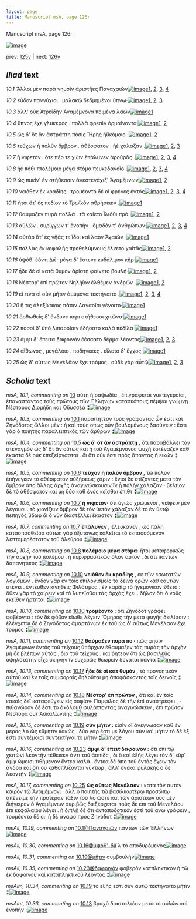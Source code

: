 ```yaml
---
layout: page
title: Manuscript msA, page 126r
---
```


Manuscript msA, page 126r

[![image](http://www.homermultitext.org/iipsrv?OBJ=IIP,1.0&FIF=/project/homer/pyramidal/deepzoom/hmt/vaimg/2017a/VA126RN_0298.tif&WID=100&CVT=JPEG)](http://www.homermultitext.org/ict2/?urn=urn:cite2:hmt:vaimg.2017a:VA126RN_0298)

prev:  [125v](../125v/) | next:  [126v](../126v/)

## *Iliad* text

*10.1* <a id="10.1"/> Ἄλλοι μὲν παρὰ νηυσὶν ἀριστῆες Παναχαιῶν[![image](http://www.homermultitext.org/iipsrv?OBJ=IIP,1.0&FIF=/project/homer/pyramidal/deepzoom/hmt/vaimg/2017a/VA126RN_0298.tif&RGN=0.1451,0.1833,0.4474,0.0654&WID=1000&CVT=JPEG)](http://www.homermultitext.org/ict2/?urn=urn:cite2:hmt:vaimg.2017a:VA126RN_0298@0.1451,0.1833,0.4474,0.0654)[1](#msA_10.2), [2](#msAil_10.19), [3](#msA_10.1), [4](#msA_10.3)

*10.2* <a id="10.2"/> εὗδον παννύχιοι . μαλακῷ δεδμημένοι ὕπνῳ·[![image](http://www.homermultitext.org/iipsrv?OBJ=IIP,1.0&FIF=/project/homer/pyramidal/deepzoom/hmt/vaimg/2017a/VA126RN_0298.tif&RGN=0.19,0.2206,0.435,0.0315&WID=1000&CVT=JPEG)](http://www.homermultitext.org/ict2/?urn=urn:cite2:hmt:vaimg.2017a:VA126RN_0298@0.19,0.2206,0.435,0.0315)[1](#msAil_10.21), [2](#msAil_10.20), [3](#msA_10.1)

*10.3* <a id="10.3"/> ἀλλ' οὐκ Ἀτρείδην Ἀγαμέμνονα ποιμένα λαῶν[![image](http://www.homermultitext.org/iipsrv?OBJ=IIP,1.0&FIF=/project/homer/pyramidal/deepzoom/hmt/vaimg/2017a/VA126RN_0298.tif&RGN=0.1802,0.2464,0.4114,0.0188&WID=1000&CVT=JPEG)](http://www.homermultitext.org/ict2/?urn=urn:cite2:hmt:vaimg.2017a:VA126RN_0298@0.1802,0.2464,0.4114,0.0188)[1](#msA_10.1)

*10.4* <a id="10.4"/> ὕπνος ἔχε γλυκερὸς . πολλὰ φρεσὶν ὁρμαίνοντα·[![image](http://www.homermultitext.org/iipsrv?OBJ=IIP,1.0&FIF=/project/homer/pyramidal/deepzoom/hmt/vaimg/2017a/VA126RN_0298.tif&RGN=0.183,0.2618,0.435,0.0285&WID=1000&CVT=JPEG)](http://www.homermultitext.org/ict2/?urn=urn:cite2:hmt:vaimg.2017a:VA126RN_0298@0.183,0.2618,0.435,0.0285)[1](#msA_10.1), [2](#msAil_10.22)

*10.5* <a id="10.5"/> ὡς δ' ὅτ ἂν ἀστράπτῃ πόσις Ἥρης ἠϋκόμοιο .[![image](http://www.homermultitext.org/iipsrv?OBJ=IIP,1.0&FIF=/project/homer/pyramidal/deepzoom/hmt/vaimg/2017a/VA126RN_0298.tif&RGN=0.1642,0.284,0.4404,0.0225&WID=1000&CVT=JPEG)](http://www.homermultitext.org/ict2/?urn=urn:cite2:hmt:vaimg.2017a:VA126RN_0298@0.1642,0.284,0.4404,0.0225)[1](#msA_10.4), [2](#msA_10.1)

*10.6* <a id="10.6"/> τεύχων ἠ πολὺν ὄμβρον . ἀθέσφατον . ἠὲ χάλαζαν .[![image](http://www.homermultitext.org/iipsrv?OBJ=IIP,1.0&FIF=/project/homer/pyramidal/deepzoom/hmt/vaimg/2017a/VA126RN_0298.tif&RGN=0.1822,0.3043,0.4434,0.0285&WID=1000&CVT=JPEG)](http://www.homermultitext.org/ict2/?urn=urn:cite2:hmt:vaimg.2017a:VA126RN_0298@0.1822,0.3043,0.4434,0.0285)[1](#msAint_10.32), [2](#msA_10.5), [3](#msA_10.1)

*10.7* <a id="10.7"/> ἢ νιφετὸν . ὅτε πέρ τε χιὼν ἐπάλυνεν ἀρούρᾱς .[![image](http://www.homermultitext.org/iipsrv?OBJ=IIP,1.0&FIF=/project/homer/pyramidal/deepzoom/hmt/vaimg/2017a/VA126RN_0298.tif&RGN=0.162,0.3203,0.455,0.0285&WID=1000&CVT=JPEG)](http://www.homermultitext.org/ict2/?urn=urn:cite2:hmt:vaimg.2017a:VA126RN_0298@0.162,0.3203,0.455,0.0285)[1](#msA_10.7), [2](#msAil_10.23), [3](#msA_10.6), [4](#msA_10.1)

*10.8* <a id="10.8"/> ἠέ πόθι πτολέμοιο μέγα στόμα πευκεδανοῖο .[![image](http://www.homermultitext.org/iipsrv?OBJ=IIP,1.0&FIF=/project/homer/pyramidal/deepzoom/hmt/vaimg/2017a/VA126RN_0298.tif&RGN=0.1732,0.3403,0.4264,0.0263&WID=1000&CVT=JPEG)](http://www.homermultitext.org/ict2/?urn=urn:cite2:hmt:vaimg.2017a:VA126RN_0298@0.1732,0.3403,0.4264,0.0263)[1](#msA_10.8), [2](#msAil_10.25), [3](#msAil_10.24), [4](#msA_10.1)

*10.9* <a id="10.9"/> ὡς πυκὶν' ἐν στήθεσσιν ἀνεστενάχιζ' Ἀγαμέμνων[![image](http://www.homermultitext.org/iipsrv?OBJ=IIP,1.0&FIF=/project/homer/pyramidal/deepzoom/hmt/vaimg/2017a/VA126RN_0298.tif&RGN=0.1762,0.3554,0.4505,0.0338&WID=1000&CVT=JPEG)](http://www.homermultitext.org/ict2/?urn=urn:cite2:hmt:vaimg.2017a:VA126RN_0298@0.1762,0.3554,0.4505,0.0338)[1](#msAil_10.26), [2](#msA_10.1)

*10.10* <a id="10.10"/> νειόθεν ἐκ κραδίης . τρομέοντο δέ οἱ φρένες ἐντός[![image](http://www.homermultitext.org/iipsrv?OBJ=IIP,1.0&FIF=/project/homer/pyramidal/deepzoom/hmt/vaimg/2017a/VA126RN_0298.tif&RGN=0.1592,0.3779,0.4675,0.0285&WID=1000&CVT=JPEG)](http://www.homermultitext.org/ict2/?urn=urn:cite2:hmt:vaimg.2017a:VA126RN_0298@0.1592,0.3779,0.4675,0.0285)[1](#msA_10.10), [2](#msA_10.9), [3](#msA_10.1), [4](#msAil_10.27)

*10.11* <a id="10.11"/> ἤτοι ὅτ' ἐς πεδίον τὸ Τρωϊκὸν ἀθρήσειεν .[![image](http://www.homermultitext.org/iipsrv?OBJ=IIP,1.0&FIF=/project/homer/pyramidal/deepzoom/hmt/vaimg/2017a/VA126RN_0298.tif&RGN=0.1622,0.3967,0.4194,0.0278&WID=1000&CVT=JPEG)](http://www.homermultitext.org/ict2/?urn=urn:cite2:hmt:vaimg.2017a:VA126RN_0298@0.1622,0.3967,0.4194,0.0278)[1](#msA_10.1)

*10.12* <a id="10.12"/> θαύμαζεν πυρὰ πολλὰ . τὰ καίετο Ϊλιόθι πρὸ .[![image](http://www.homermultitext.org/iipsrv?OBJ=IIP,1.0&FIF=/project/homer/pyramidal/deepzoom/hmt/vaimg/2017a/VA126RN_0298.tif&RGN=0.165,0.4171,0.446,0.0255&WID=1000&CVT=JPEG)](http://www.homermultitext.org/ict2/?urn=urn:cite2:hmt:vaimg.2017a:VA126RN_0298@0.165,0.4171,0.446,0.0255)[1](#msA_10.11), [2](#msA_10.1)

*10.13* <a id="10.13"/> αὐλῶν . συρίγγων τ' ἐνοπὴν . ὅμαδόν τ' ἀνθρώπων·[![image](http://www.homermultitext.org/iipsrv?OBJ=IIP,1.0&FIF=/project/homer/pyramidal/deepzoom/hmt/vaimg/2017a/VA126RN_0298.tif&RGN=0.1752,0.4328,0.4484,0.0278&WID=1000&CVT=JPEG)](http://www.homermultitext.org/ict2/?urn=urn:cite2:hmt:vaimg.2017a:VA126RN_0298@0.1752,0.4328,0.4484,0.0278)[1](#msA_10.12), [2](#msA_10.1), [3](#msAil_10.28), [4](#msAint_10.33)

*10.14* <a id="10.14"/> αὐτὰρ ὅτ' ἐς νῆάς τε ἴ̈δοι καὶ λαὸν Ἀχαιῶν ·[![image](http://www.homermultitext.org/iipsrv?OBJ=IIP,1.0&FIF=/project/homer/pyramidal/deepzoom/hmt/vaimg/2017a/VA126RN_0298.tif&RGN=0.167,0.4531,0.446,0.0255&WID=1000&CVT=JPEG)](http://www.homermultitext.org/ict2/?urn=urn:cite2:hmt:vaimg.2017a:VA126RN_0298@0.167,0.4531,0.446,0.0255)[1](#msA_10.1)

*10.15* <a id="10.15"/> πολλὰς ἐκ κεφαλῆς προθελύμνους ἕλκετο χαίτᾱς[![image](http://www.homermultitext.org/iipsrv?OBJ=IIP,1.0&FIF=/project/homer/pyramidal/deepzoom/hmt/vaimg/2017a/VA126RN_0298.tif&RGN=0.1632,0.4726,0.4595,0.0255&WID=1000&CVT=JPEG)](http://www.homermultitext.org/ict2/?urn=urn:cite2:hmt:vaimg.2017a:VA126RN_0298@0.1632,0.4726,0.4595,0.0255)[1](#msAil_10.29), [2](#msA_10.1)

*10.16* <a id="10.16"/> ὑψόθ' ἐόντι Διῒ · μέγα δ' ἔστενε κυδάλιμον κῆρ·[![image](http://www.homermultitext.org/iipsrv?OBJ=IIP,1.0&FIF=/project/homer/pyramidal/deepzoom/hmt/vaimg/2017a/VA126RN_0298.tif&RGN=0.164,0.4921,0.446,0.0255&WID=1000&CVT=JPEG)](http://www.homermultitext.org/ict2/?urn=urn:cite2:hmt:vaimg.2017a:VA126RN_0298@0.164,0.4921,0.446,0.0255)[1](#msA_10.1)

*10.17* <a id="10.17"/> ἧδε δέ οἱ κατὰ θυμὸν ἀρίστη φαίνετο βουλή·[![image](http://www.homermultitext.org/iipsrv?OBJ=IIP,1.0&FIF=/project/homer/pyramidal/deepzoom/hmt/vaimg/2017a/VA126RN_0298.tif&RGN=0.176,0.5105,0.396,0.027&WID=1000&CVT=JPEG)](http://www.homermultitext.org/ict2/?urn=urn:cite2:hmt:vaimg.2017a:VA126RN_0298@0.176,0.5105,0.396,0.027)[1](#msA_10.13), [2](#msA_10.1)

*10.18* <a id="10.18"/> Νέστορ' ἐπὶ πρῶτον Νηλήϊον ἐλθέμεν ἀνδρῶν .[![image](http://www.homermultitext.org/iipsrv?OBJ=IIP,1.0&FIF=/project/homer/pyramidal/deepzoom/hmt/vaimg/2017a/VA126RN_0298.tif&RGN=0.166,0.5319,0.446,0.0255&WID=1000&CVT=JPEG)](http://www.homermultitext.org/ict2/?urn=urn:cite2:hmt:vaimg.2017a:VA126RN_0298@0.166,0.5319,0.446,0.0255)[1](#msA_10.14), [2](#msA_10.1)

*10.19* <a id="10.19"/> εἴ τινά οἱ σὺν μῆτιν ἀμύμονα τεκτήναιτο .[![image](http://www.homermultitext.org/iipsrv?OBJ=IIP,1.0&FIF=/project/homer/pyramidal/deepzoom/hmt/vaimg/2017a/VA126RN_0298.tif&RGN=0.1672,0.55,0.4134,0.027&WID=1000&CVT=JPEG)](http://www.homermultitext.org/ict2/?urn=urn:cite2:hmt:vaimg.2017a:VA126RN_0298@0.1672,0.55,0.4134,0.027)[1](#msA_10.15), [2](#msAim_10.34), [3](#msA_10.1), [4](#msAil_10.31)

*10.20* <a id="10.20"/> ἥ τις ἀλεξίκακος πᾶσιν Δαναοῖσι γένοιτο·[![image](http://www.homermultitext.org/iipsrv?OBJ=IIP,1.0&FIF=/project/homer/pyramidal/deepzoom/hmt/vaimg/2017a/VA126RN_0298.tif&RGN=0.16,0.5694,0.446,0.0255&WID=1000&CVT=JPEG)](http://www.homermultitext.org/ict2/?urn=urn:cite2:hmt:vaimg.2017a:VA126RN_0298@0.16,0.5694,0.446,0.0255)[1](#msA_10.1)

*10.21* <a id="10.21"/> ὀρθωθεὶς δ' ἔνδυνε περι στήθεσσι χιτῶνα·[![image](http://www.homermultitext.org/iipsrv?OBJ=IIP,1.0&FIF=/project/homer/pyramidal/deepzoom/hmt/vaimg/2017a/VA126RN_0298.tif&RGN=0.1732,0.5875,0.4074,0.027&WID=1000&CVT=JPEG)](http://www.homermultitext.org/ict2/?urn=urn:cite2:hmt:vaimg.2017a:VA126RN_0298@0.1732,0.5875,0.4074,0.027)[1](#msA_10.1)

*10.22* <a id="10.22"/> ποσσὶ δ' ὑπὸ λιπαροῖσιν ἐδήσατο καλὰ πέδῑλα·[![image](http://www.homermultitext.org/iipsrv?OBJ=IIP,1.0&FIF=/project/homer/pyramidal/deepzoom/hmt/vaimg/2017a/VA126RN_0298.tif&RGN=0.157,0.6077,0.446,0.0255&WID=1000&CVT=JPEG)](http://www.homermultitext.org/ict2/?urn=urn:cite2:hmt:vaimg.2017a:VA126RN_0298@0.157,0.6077,0.446,0.0255)[1](#msA_10.1)

*10.23* <a id="10.23"/> ἀμφι δ' ἔπειτα δαφοινὸν ἑέσσατο δέρμα λέοντος[![image](http://www.homermultitext.org/iipsrv?OBJ=IIP,1.0&FIF=/project/homer/pyramidal/deepzoom/hmt/vaimg/2017a/VA126RN_0298.tif&RGN=0.1642,0.6251,0.4434,0.0255&WID=1000&CVT=JPEG)](http://www.homermultitext.org/ict2/?urn=urn:cite2:hmt:vaimg.2017a:VA126RN_0298@0.1642,0.6251,0.4434,0.0255)[1](#msA_10.16), [2](#msAil_10.35), [3](#msA_10.1)

*10.24* <a id="10.24"/> αἴθωνος , μεγάλοιο . ποδηνεκὲς . εἵλετο δ' ἔγχος·[![image](http://www.homermultitext.org/iipsrv?OBJ=IIP,1.0&FIF=/project/homer/pyramidal/deepzoom/hmt/vaimg/2017a/VA126RN_0298.tif&RGN=0.157,0.6452,0.446,0.0255&WID=1000&CVT=JPEG)](http://www.homermultitext.org/ict2/?urn=urn:cite2:hmt:vaimg.2017a:VA126RN_0298@0.157,0.6452,0.446,0.0255)[1](#msA_10.1)

*10.25* <a id="10.25"/> ὡς δ' αύτως Μενέλᾱον ἔχε τρόμος . οὐδὲ γὰρ αὖτῷ[![image](http://www.homermultitext.org/iipsrv?OBJ=IIP,1.0&FIF=/project/homer/pyramidal/deepzoom/hmt/vaimg/2017a/VA126RN_0298.tif&RGN=0.1642,0.6627,0.4444,0.0301&WID=1000&CVT=JPEG)](http://www.homermultitext.org/ict2/?urn=urn:cite2:hmt:vaimg.2017a:VA126RN_0298@0.1642,0.6627,0.4444,0.0301)[1](#msA_10.18), [2](#msA_10.1), [3](#msA_10.17)

## *Scholia* text

*msA, 10.1, commenting on* [10](#10)  <a id="msA_10.1"/> αὔτη ἡ ραψωδία , ἐπιγράφεται νυκτεγερσία , ἐπαναστάντας τοὺς πρώτους τῶν Ἑλληνων κατασκόπους πέμψαι γνώμνῃ Νέστορος Διομήδη καὶ Ὀδυσσέα ⁑[![image](http://www.homermultitext.org/iipsrv?OBJ=IIP,1.0&FIF=/project/homer/pyramidal/deepzoom/hmt/vaimg/2017a/VA126RN_0298.tif&RGN=0.1549,0.0848,0.6579,0.0369&WID=1000&CVT=JPEG)](http://www.homermultitext.org/ict2/?urn=urn:cite2:hmt:vaimg.2017a:VA126RN_0298@0.1549,0.0848,0.6579,0.0369)

*msA, 10.3, commenting on* [10.1](#10.1)  <a id="msA_10.3"/> παραιτητέον τοὺς γράφοντας ὦν ἐστι καὶ Ζηνόδοτος ὤλλοι μὲν : ὴ καὶ τοὺς oπως οὖν βουλομένους δασύνειν : ἔστι γὰρ ὁ ποιητὴς παραλειπτικὸς τῶν ἄρθρων ⁑[![image](http://www.homermultitext.org/iipsrv?OBJ=IIP,1.0&FIF=/project/homer/pyramidal/deepzoom/hmt/vaimg/2017a/VA126RN_0298.tif&RGN=0.6067,0.1633,0.2168,0.0575&WID=1000&CVT=JPEG)](http://www.homermultitext.org/ict2/?urn=urn:cite2:hmt:vaimg.2017a:VA126RN_0298@0.6067,0.1633,0.2168,0.0575)

*msA, 10.4, commenting on* [10.5](#10.5)  <a id="msA_10.4"/> **ὡς δ' ὅτ ἂν ἀστράπτῃ ,** ὅτι παραβάλλει τὸν στεναγμὸν ὡς δ' ὅτ ἄν οὕτως καὶ ἡ τοῦ Ἀγαμέμνονος ψυχὴ ἐστέναζεν καθ έκαστα δὲ οὐκ ἐπεξείργασται . δι ὅτι οὐκ ἐστι πρὸς ἅπαντας ἡ εικών ⁑[![image](http://www.homermultitext.org/iipsrv?OBJ=IIP,1.0&FIF=/project/homer/pyramidal/deepzoom/hmt/vaimg/2017a/VA126RN_0298.tif&RGN=0.6086,0.2179,0.2102,0.0872&WID=1000&CVT=JPEG)](http://www.homermultitext.org/ict2/?urn=urn:cite2:hmt:vaimg.2017a:VA126RN_0298@0.6086,0.2179,0.2102,0.0872)

*msA, 10.5, commenting on* [10.6](#10.6)  <a id="msA_10.5"/> **τεῦχον ἢ πολὺν ὄμβρον ,** τῶ πολὺν ἐπήνεγκεν τὸ ἀθέσφατον αὐξήσεως χάριν : ἔνιοι δὲ στίζοντες μετα τὸν ὄμβρον ἀπο ἄλλης ἀρχῆς ἀναγινώσκουσιν ἵν ᾗ πολὴν χάλαζαν · βέλτιον δὲ τὸ ἀθέσφατον καὶ μη δύο καθ ἑνὸς κεῖσθαι ἐπιθτ ⁑[![image](http://www.homermultitext.org/iipsrv?OBJ=IIP,1.0&FIF=/project/homer/pyramidal/deepzoom/hmt/vaimg/2017a/VA126RN_0298.tif&RGN=0.6136,0.293,0.2102,0.0939&WID=1000&CVT=JPEG)](http://www.homermultitext.org/ict2/?urn=urn:cite2:hmt:vaimg.2017a:VA126RN_0298@0.6136,0.293,0.2102,0.0939)

*msA, 10.6, commenting on* [10.7](#10.7)  <a id="msA_10.6"/> **ἠ νιφετὸν·** ὅτι ὑγιῶς χρώμενοι , νείφειν μὲν λέγουσι . τὸ χιονίζειν ὄμβρον δὲ τὸν ὑετόν χάλαζαν δὲ τὸ ἐν ὑετῷ πεπηγὸς ὕδωρ δι ὃ νῦν διαστέλλει ἕκαστον ⁑[![image](http://www.homermultitext.org/iipsrv?OBJ=IIP,1.0&FIF=/project/homer/pyramidal/deepzoom/hmt/vaimg/2017a/VA126RN_0298.tif&RGN=0.6188,0.3759,0.2078,0.0681&WID=1000&CVT=JPEG)](http://www.homermultitext.org/ict2/?urn=urn:cite2:hmt:vaimg.2017a:VA126RN_0298@0.6188,0.3759,0.2078,0.0681)

*msA, 10.7, commenting on* [10.7](#10.7)  <a id="msA_10.7"/> **ἐπάλυνεν ,** ἐλεύκανεν , ὡς πάλη κατασπασθεῖσα οὕτως γὰρ ὀξυτόνως καλεῖται τὸ ἐκπασσόμενον λεπτομερέστατον τοῦ ἀλεύρου ⁑[![image](http://www.homermultitext.org/iipsrv?OBJ=IIP,1.0&FIF=/project/homer/pyramidal/deepzoom/hmt/vaimg/2017a/VA126RN_0298.tif&RGN=0.6146,0.438,0.1982,0.0654&WID=1000&CVT=JPEG)](http://www.homermultitext.org/ict2/?urn=urn:cite2:hmt:vaimg.2017a:VA126RN_0298@0.6146,0.438,0.1982,0.0654)

*msA, 10.8, commenting on* [10.8](#10.8)  <a id="msA_10.8"/> **πολέμοιο μέγα στόμα·** ἥτοι μεταφορικῶς τὴν ἀρχὴν τοῦ πολέμου . ἡ περιφραστικῶς ὅλον αὐτον . δι ὅτι πάντων δαπανητικός ⁑[![image](http://www.homermultitext.org/iipsrv?OBJ=IIP,1.0&FIF=/project/homer/pyramidal/deepzoom/hmt/vaimg/2017a/VA126RN_0298.tif&RGN=0.5996,0.4921,0.2142,0.0654&WID=1000&CVT=JPEG)](http://www.homermultitext.org/ict2/?urn=urn:cite2:hmt:vaimg.2017a:VA126RN_0298@0.5996,0.4921,0.2142,0.0654)

*msA, 10.9, commenting on* [10.10](#10.10)  <a id="msA_10.9"/> **νειόθεν ἐκ κραδίης ,** εκ τῶν εσωτατῶν λογισμῶν . ἔνδον γὰρ ἐν τοῖς επιλογισμοῖς τα δεινά ορῶν καθ εαυτῶν στένει . ἐντευθεν κινηθεὶς Φιλότιμος , ἐν καρδίᾳ τὸ ἡγεμονικoν ἔθετο : ὅθεν γὰρ τὸ χαίρειν καὶ τὸ λυπεῖσθαι τὰς ἀρχὰς ἔχει . δῆλον ὅτι ὁ νοῦς εκεῖθεν ήρτηται ⁑[![image](http://www.homermultitext.org/iipsrv?OBJ=IIP,1.0&FIF=/project/homer/pyramidal/deepzoom/hmt/vaimg/2017a/VA126RN_0298.tif&RGN=0.5926,0.5537,0.2202,0.0841&WID=1000&CVT=JPEG)](http://www.homermultitext.org/ict2/?urn=urn:cite2:hmt:vaimg.2017a:VA126RN_0298@0.5926,0.5537,0.2202,0.0841)

*msA, 10.10, commenting on* [10.10](#10.10)  <a id="msA_10.10"/> **τρομέοντο :** ὅτι Ζηνόδοτ γράφει φοβέοντο : τὸν δὲ φόβον εἴωθε λέγειν Ὅμηρος τὴν μετα φυγῆς δειλίασιν : ἐλέγχεται δὲ ὁ Ζηνόδοτος ἁμαρτάνων ἐκ τοῦ ὡς δ' αὕτως Μενέλαον ἔχε τρόμος ⁑[![image](http://www.homermultitext.org/iipsrv?OBJ=IIP,1.0&FIF=/project/homer/pyramidal/deepzoom/hmt/vaimg/2017a/VA126RN_0298.tif&RGN=0.5986,0.6289,0.2162,0.0631&WID=1000&CVT=JPEG)](http://www.homermultitext.org/ict2/?urn=urn:cite2:hmt:vaimg.2017a:VA126RN_0298@0.5986,0.6289,0.2162,0.0631)

*msA, 10.11, commenting on* [10.12](#10.12)  <a id="msA_10.11"/> **θαύμαζεν πυρα πο ·** πῶς φησὶν Ἀγαμέμνων ἐντὸς τοῦ τείχους ὑπάρχων ἐθαυμαζεν τὰς πυρὰς τὴν ἀρχὴν μὴ δὲ βλέπων αὐτὰς , δια τοῦ τείχους . καὶ ῥητεον ὅτι ὡς βασιλεὺς ὑψηλότάτην εἶχε σκηνὴν ἵν ευχερῶς θεωρεῖν δύναται πάντα ⁑[![image](http://www.homermultitext.org/iipsrv?OBJ=IIP,1.0&FIF=/project/homer/pyramidal/deepzoom/hmt/vaimg/2017a/VA126RN_0298.tif&RGN=0.1562,0.6773,0.6569,0.052&WID=1000&CVT=JPEG)](http://www.homermultitext.org/ict2/?urn=urn:cite2:hmt:vaimg.2017a:VA126RN_0298@0.1562,0.6773,0.6569,0.052)

*msA, 10.13, commenting on* [10.17](#10.17)  <a id="msA_10.13"/> **ἧδε δέ οἱ κατ θυμὸν ,** τὸ προνοητικὸν αὐτοῦ καὶ ἐν ταῖς συμφοραῖς δηλοῦται μη ἀποφάσκοντος τοῖς δεινοῖς ⁑[![image](http://www.homermultitext.org/iipsrv?OBJ=IIP,1.0&FIF=/project/homer/pyramidal/deepzoom/hmt/vaimg/2017a/VA126RN_0298.tif&RGN=0.2551,0.7417,0.5405,0.0238&WID=1000&CVT=JPEG)](http://www.homermultitext.org/ict2/?urn=urn:cite2:hmt:vaimg.2017a:VA126RN_0298@0.2551,0.7417,0.5405,0.0238)

*msA, 10.14, commenting on* [10.18](#10.18)  <a id="msA_10.14"/> **Νέστορ' ἐπ πρῶτον ,** ὅτι καὶ ἐν τοῖς κακοῖς δεῖ καταφεύγειν εἰς σοφίαν· Παμφιλος δὲ τὴν ἐπὶ αναστρέφει , · πιθανώρον δέ ἐστι τὸ ἀκόλουθ φυλάττοντας ἀναγινώσκειν , ἐπι πρῶτον Νέστορα ουτ Ἀσκαλωνίτης ⁑[![image](http://www.homermultitext.org/iipsrv?OBJ=IIP,1.0&FIF=/project/homer/pyramidal/deepzoom/hmt/vaimg/2017a/VA126RN_0298.tif&RGN=0.1443,0.753,0.668,0.0339&WID=1000&CVT=JPEG)](http://www.homermultitext.org/ict2/?urn=urn:cite2:hmt:vaimg.2017a:VA126RN_0298@0.1443,0.753,0.668,0.0339)

*msA, 10.15, commenting on* [10.19](#10.19)  <a id="msA_10.15"/> **σύν μῆτιν :** εἰσὶν οἳ ἀνέγνωσαν καθ ἓν μερος λο ὡς εὔμητιν κακῶς . δύο γάρ ἐστι με λόγου σὺν καὶ μήτιν τὸ δὲ ἐξ ἐστι συντέμοισι συντεκτῆναι τὸ μῆτιν ⁑[![image](http://www.homermultitext.org/iipsrv?OBJ=IIP,1.0&FIF=/project/homer/pyramidal/deepzoom/hmt/vaimg/2017a/VA126RN_0298.tif&RGN=0.153,0.7704,0.6635,0.0276&WID=1000&CVT=JPEG)](http://www.homermultitext.org/ict2/?urn=urn:cite2:hmt:vaimg.2017a:VA126RN_0298@0.153,0.7704,0.6635,0.0276)

*msA, 10.16, commenting on* [10.23](#10.23)  <a id="msA_10.16"/> **ἀμφί δ' ἔπειτ δαφοινον :** ὅτι επι τῷ χειτῶνι λεοντῆν τέθεικεν ἀντι τοῦ ἀσπίδς , δι ὃ καὶ ἑξῆς λέγει τόν δ' εὕρ' ἀμφ ὥμοισι τιθήμενον ἔντεα καλά . ἔντεα δὲ ἀπο τοῦ ἐντὸς ἔχειν τὸν ἄνδρα καὶ ὅτι οὐ καθοπλίζονται νύκτωρ , ἀλλ' ἕνεκα φυλακῆς ο δὲ λεοντῆν ⁑[![image](http://www.homermultitext.org/iipsrv?OBJ=IIP,1.0&FIF=/project/homer/pyramidal/deepzoom/hmt/vaimg/2017a/VA126RN_0298.tif&RGN=0.1513,0.7832,0.6685,0.0336&WID=1000&CVT=JPEG)](http://www.homermultitext.org/ict2/?urn=urn:cite2:hmt:vaimg.2017a:VA126RN_0298@0.1513,0.7832,0.6685,0.0336)

*msA, 10.17, commenting on* [10.25](#10.25)  <a id="msA_10.17"/> **ὡς αὕτως Μενέλαον :** κατα τὸν αυτὸν καιρὸν τῷ Ἀγαμέμνονι . ἀλλ ὁ ποιητὴς τῷ βασιλικωτέρῳ προσώπῳ ἀπένειμε τὴν προτεραν τάξιν τοῦ λο ὥστε καὶ τῶν ἀριστέων οὓς μὲν διήγειρεν ὁ Ἀγαμέμνων ἀκριβῶς διεξέρχεται· τοὺς δὲ επι τοῦ Μενελάου ἐπι κεφαλαίου λέγει . ἡ διπλῇ δέ ὅτι ἀνταποδοτικόν ἐστὶ τοῦ ανω γράφειν , τρομέοντο δέ οι· ἡ δὲ ἀναφο πρὸς Ζηνόδοτ ⁑[![image](http://www.homermultitext.org/iipsrv?OBJ=IIP,1.0&FIF=/project/homer/pyramidal/deepzoom/hmt/vaimg/2017a/VA126RN_0298.tif&RGN=0.1552,0.7964,0.6677,0.0503&WID=1000&CVT=JPEG)](http://www.homermultitext.org/ict2/?urn=urn:cite2:hmt:vaimg.2017a:VA126RN_0298@0.1552,0.7964,0.6677,0.0503)

*msAil, 10.19, commenting on* [10.1@Παναχαιῶν](#10.1@Παναχαιῶν)  <a id="msAil_10.19"/> πάντων τῶν Ἑλλήνων[![image](http://www.homermultitext.org/iipsrv?OBJ=IIP,1.0&FIF=/project/homer/pyramidal/deepzoom/hmt/vaimg/2017a/VA126RN_0298.tif&RGN=0.4715,0.1998,0.1121,0.0188&WID=1000&CVT=JPEG)](http://www.homermultitext.org/ict2/?urn=urn:cite2:hmt:vaimg.2017a:VA126RN_0298@0.4715,0.1998,0.1121,0.0188)

*msAil, 10.30, commenting on* [10.16@ὑψόθ'-διῒ](#10.16@ὑψόθ'-διῒ)  <a id="msAil_10.30"/> λ τὸ αποδυρόμενος[![image](http://www.homermultitext.org/iipsrv?OBJ=IIP,1.0&FIF=/project/homer/pyramidal/deepzoom/hmt/vaimg/2017a/VA126RN_0298.tif&RGN=0.2382,0.4853,0.1021,0.0173&WID=1000&CVT=JPEG)](http://www.homermultitext.org/ict2/?urn=urn:cite2:hmt:vaimg.2017a:VA126RN_0298@0.2382,0.4853,0.1021,0.0173)

*msAil, 10.31, commenting on* [10.19@μῆτιν](#10.19@μῆτιν)  <a id="msAil_10.31"/> συμβουλήν[![image](http://www.homermultitext.org/iipsrv?OBJ=IIP,1.0&FIF=/project/homer/pyramidal/deepzoom/hmt/vaimg/2017a/VA126RN_0298.tif&RGN=0.3083,0.5455,0.045,0.015&WID=1000&CVT=JPEG)](http://www.homermultitext.org/ict2/?urn=urn:cite2:hmt:vaimg.2017a:VA126RN_0298@0.3083,0.5455,0.045,0.015)

*msAil, 10.35, commenting on* [10.23@δαφοινὸν](#10.23@δαφοινὸν)  <a id="msAil_10.35"/> φοβερὸν κατπληκτικὸν ἡ τὼ ἐκ δαφοινοῦ καὶ καταπληκτικοῦ λέοντος ⁑[![image](http://www.homermultitext.org/iipsrv?OBJ=IIP,1.0&FIF=/project/homer/pyramidal/deepzoom/hmt/vaimg/2017a/VA126RN_0298.tif&RGN=0.3213,0.6198,0.2573,0.0188&WID=1000&CVT=JPEG)](http://www.homermultitext.org/ict2/?urn=urn:cite2:hmt:vaimg.2017a:VA126RN_0298@0.3213,0.6198,0.2573,0.0188)

*msAim, 10.34, commenting on* [10.19](#10.19)  <a id="msAim_10.34"/> τὸ εξῆς εστι συν αυτῷ τεκτήναιτο μῆτιν ⁑[![image](http://www.homermultitext.org/iipsrv?OBJ=IIP,1.0&FIF=/project/homer/pyramidal/deepzoom/hmt/vaimg/2017a/VA126RN_0298.tif&RGN=0.5656,0.553,0.043,0.0413&WID=1000&CVT=JPEG)](http://www.homermultitext.org/ict2/?urn=urn:cite2:hmt:vaimg.2017a:VA126RN_0298@0.5656,0.553,0.043,0.0413)

*msAint, 10.33, commenting on* [10.13](#10.13)  <a id="msAint_10.33"/> βραχὺ διασταλτέον μετὰ τὸ αὐλῶν καὶ ἐνοπήν :[![image](http://www.homermultitext.org/iipsrv?OBJ=IIP,1.0&FIF=/project/homer/pyramidal/deepzoom/hmt/vaimg/2017a/VA126RN_0298.tif&RGN=0.1031,0.4358,0.0821,0.0413&WID=1000&CVT=JPEG)](http://www.homermultitext.org/ict2/?urn=urn:cite2:hmt:vaimg.2017a:VA126RN_0298@0.1031,0.4358,0.0821,0.0413)